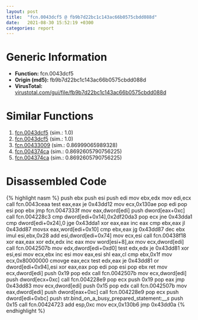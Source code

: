 ```yaml
---
layout: post
title:  "fcn.0043dcf5 @ fb9b7d22bc1c143ac66b0575cbdd088d"
date:   2021-08-30 15:52:19 +0300
categories: report
---
```


# Generic Information
- **Function:** fcn.0043dcf5
- **Origin (md5):** fb9b7d22bc1c143ac66b0575cbdd088d
- **VirusTotal:** [virustotal.com/gui/file/fb9b7d22bc1c143ac66b0575cbdd088d][virustotal_ref]



# Similar Functions

1. [fcn.0043dcf5][similar_1_ref] (sim.: 1.0)
2. [fcn.0043dcf5][similar_2_ref] (sim.: 1.0)
3. [fcn.00433009][similar_3_ref] (sim.: 0.86999065989328)
4. [fcn.004374ca][similar_4_ref] (sim.: 0.8692605790756225)
5. [fcn.004374ca][similar_5_ref] (sim.: 0.8692605790756225)


# Disassembled Code

{% highlight nasm %}
push ebx
push esi
push edi
mov ebx,edx
mov edi,ecx
call fcn.0043ceaa
test eax,eax
je 0x43dd12
mov ecx,0x130ae
pop edi
pop esi
pop ebx
jmp fcn.0047333f
mov eax,dword[edi]
push dword[eax+0xc]
call fcn.004228c3
cmp dword[edi+0x14],0x2df20da3
pop ecx
jne 0x43dda1
cmp dword[edi+0x24],0
jge 0x43dda1
xor eax,eax
inc eax
cmp ebx,eax
jl 0x43dd87
movsx eax,word[edi+0x10]
cmp ebx,eax
jg 0x43dd87
dec ebx
imul esi,ebx,0x28
add esi,dword[edi+0x74]
mov ecx,esi
call fcn.00438f18
xor eax,eax
xor edx,edx
inc eax
mov word[esi+8],ax
mov ecx,dword[edi]
call fcn.0042507b
mov edx,dword[edi+0xd0]
test edx,edx
je 0x43dd81
xor esi,esi
mov ecx,ebx
inc esi
mov eax,esi
shl eax,cl
cmp ebx,0x1f
mov ecx,0x80000000
cmovge eax,ecx
test edx,eax
je 0x43dd81
or dword[edi+0x94],esi
xor eax,eax
pop edi
pop esi
pop ebx
ret 
mov ecx,dword[edi]
push 0x19
pop edx
call fcn.0042507b
mov ecx,dword[edi]
push dword[ecx+0xc]
call fcn.004228e9
pop ecx
push 0x19
pop eax
jmp 0x43dd83
mov ecx,dword[edi]
push 0x15
pop edx
call fcn.0042507b
mov eax,dword[edi]
push dword[eax+0xc]
call fcn.004228e9
pop ecx
push dword[edi+0xbc]
push str.bind_on_a_busy_prepared_statement:___s_
push 0x15
call fcn.00424723
add esp,0xc
mov ecx,0x130b6
jmp 0x43dd0a
{% endhighlight %}


[similar_1_ref]: /report/fcn.0043dcf5@912f1d013a0d6151bc7a7cef6da1b2a0
[similar_2_ref]: /report/fcn.0043dcf5@152885a790b99953ce23874f0947b7bd
[similar_3_ref]: /report/fcn.00433009@7b00dd8f2abf54a73bfb09681334ff78
[similar_4_ref]: /report/fcn.004374ca@fb9b7d22bc1c143ac66b0575cbdd088d
[similar_5_ref]: /report/fcn.004374ca@912f1d013a0d6151bc7a7cef6da1b2a0
[virustotal_ref]: https://www.virustotal.com/gui/file/fb9b7d22bc1c143ac66b0575cbdd088d